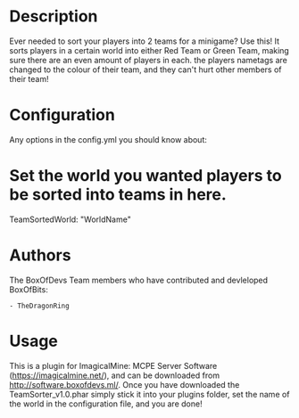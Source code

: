 Description
============
Ever needed to sort your players into 2 teams for a minigame? Use this! It sorts players in a certain world into either Red Team or Green Team, making sure there are an even amount of players in each. the players nametags are changed to the colour of their team, and they can't hurt other members of their team!

Configuration
==============
Any options in the config.yml you should know about:

# Set the world you wanted players to be sorted into teams in here.
TeamSortedWorld: "WorldName"

Authors
========
The BoxOfDevs Team members who have contributed and devleloped BoxOfBits:

    - TheDragonRing

Usage
======
This is a plugin for ImagicalMine: MCPE Server Software (https://imagicalmine.net/), and can be downloaded from http://software.boxofdevs.ml/. Once you have downloaded the TeamSorter_v1.0.phar simply stick it into your plugins folder, set the name of the world in the configuration file, and you are done!
